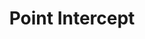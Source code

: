 ---
title: Point Intercept
layout: DemoLayout
pageClass: customDemoPage
pie: "@pie-element/point-intercept@3.1.3"
model:
    id: '1'
    element: 'point-intercept'
    minimumWidth: 500
    correctResponse:
    - '0,0'
    - '1,1'
    - '2,2'
    - '3,3'
    partialScoring: []
    feedback:
      correct:
        type: none
        default: Correct
      incorrect:
        type: none
        default: Incorrect
      partial:
        type: none
        default: Nearly
    model:
      config:
        graphTitle: ''
        graphWidth: 500
        graphHeight: 500
        maxPoints: ''
        labelsType: present
        pointLabels:
        - A
        - B
        - C
        - D
        domainLabel: ''
        domainMin: -10
        domainMax: 10
        domainStepValue: 1
        domainSnapValue: 1
        domainLabelFrequency: 1
        domainGraphPadding: 50
        rangeLabel: ''
        rangeMin: -10
        rangeMax: 10
        rangeStepValue: 1
        rangeSnapValue: 1
        rangeLabelFrequency: 1
        rangeGraphPadding: 50
        sigfigs: -1
        allowPartialScoring: false
        pointsMustMatchLabels: false
        showCoordinates: false
        showPointLabels: true
        showInputs: true
        showAxisLabels: true
        showFeedback: true
---